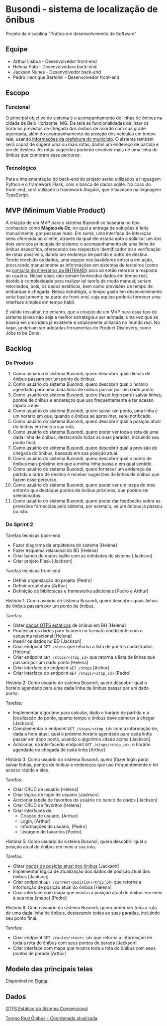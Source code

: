# Busondi - sistema de localização de ônibus
Projeto da disciplina "Prática em desenvolvimento de Software"

## Equipe
- Arthur Lisboa - Desenvolvedor front-end
- Helena Pato - Desenvolvedora back-end
- Jackson Nunes - Desenvolvedor back-end
- Pedro Henrique Bertolini - Desenvolvedor front-end

## Escopo

### Funcional

O principal objetivo do sistema é o acompanhamento de linhas de ônibus na cidade de Belo Horizonte, MG. Ele terá as funcionalidades de listar os horários previstos de chegada dos ônibus de acordo com sua grade agendada, além do acompanhamento da posição dos veículos em tempo real, usando [informações da  prefeitura do município](https://dados.pbh.gov.br/dataset/tempo_real_onibus_-_coordenada/resource/d7ce6e9b-343f-4e83-8b46-68fa90a12d59?inner_span=True). O sistema também será capaz de sugerir uma ou mais rotas, dados um endereço de partida e um de destino. As rotas sugeridas poderão envolver mais de uma linha de ônibus que cumpram esse percurso.

### Tecnológico
Para a implementação do back-end do projeto serão utilizados a linguagem Python e o framework Flask, com o banco de dados sqlite. No caso do front-end, será utilizado o framework Angular, que é baseado na linguagem TypeScript.

## MVP (Minimum Viable Product)

A criação de um MVP para o sistema Busondi se basearia no tipo conhecido como **Mágico de Oz**, no qual a entrega de soluções é feita manualmente, por pessoas reais. Em suma, uma interface de interação seria oferecida ao cliente, através da qual ele estaria apto a solicitar um dos dois serviços principais do sistema: o acompanhamento de uma linha de ônibus específica, oferecendo seu respectivo identificador ou a verificação de rotas possíveis, dando um endereço de partida e outro de destino. Tendo recebido os dados, uma equipe nos bastidores entraria em ação, procurando manualmente as informações em sistemas de terceiros (como na [consulta de itinerários da BHTRANS](https://prefeitura.pbh.gov.br/bhtrans/informacoes/transportes/onibus/consulta-itinerarios)) para só então retornar a resposta ao usuário. Nesse caso, não seriam fornecidos dados em tempo real, devido à complexidade para realizar tal tarefa de modo manual; seriam retornados, pois, os dados estáticos, bem como previsões de tempo de embarque e chegada. Nessa estratégia, o tempo gasto em desenvolvimento seria basicamente na parte de front-end, cuja equipe poderia fornecer uma interface simples em tempo hábil. 

É válido ressaltar, no entanto, que a criação de um MVP para esse tipo de sistema talvez não seja a melhor estratégia a ser adotada, uma vez que se baseia em uma ideia já existente e amplamente utilizada no mundo real. No lugar, poderiam ser adotadas ferramentas de Product Discovery, como Jobs to be Done.

## Backlog

### Do Produto

1. Como usuário do sistema Busondi, quero descobrir quais linhas de ônibus passam por um ponto de ônibus.
2. Como usuário do sistema Busondi, quero descobrir qual o horário agendado para uma dada linha de ônibus passar por um dado ponto.
3. Como usuário do sistema Busondi, quero (fazer login para) salvar linhas, pontos de ônibus e endereços que uso frequentemente e ter acesso rápido a eles.
4. Como usuário do sistema Busondi, quero salvar um ponto, uma linha e um horário em que, quando o ônibus se aproximar, serei notificado.
5. Como usuário do sistema Busondi, quero descobrir qual a posição atual do ônibus em meio a sua rota.
6. Como usuário do sistema Busondi, quero poder ver toda a rota de uma dada linha de ônibus, destacando todas as suas paradas, incluindo seu ponto final.
7. Como usuário do sistema Busondi, quero descobrir qual a previsão de chegada do ônibus, baseada em sua posição atual.
8. Como usuário do sistema Busondi, quero descobrir qual o ponto de ônibus mais próximo em que a minha linha passa e em qual sentido.
9. Como usuário do sistema Busondi, quero fornecer um endereço de partida e outro de destino e receber sugestões de linhas de ônibus que fazem esse percurso.
10. Como usuário do sistema Busondi, quero poder ver um mapa do meu entorno que destaque pontos de ônibus próximos, que podem ser selecionados.
11. Como usuário do sistema Busondi, quero poder dar feedbacks sobre as previsões fornecidas pelo sistema, por exemplo, se um ônibus já passou ou não.

### Do Sprint 2

Tarefas técnicas back-end
  - Fazer diagrama da arquitetura do sistema [Helena]
  - Fazer esquema relacional do BD [Helena]
  - Criar banco de dados sqlite com as entidades do sistema [Jackson]
  - Criar projeto Flask [Jackson]

Tarefas técnicas front-end
  - Definir organização do projeto [Pedro]
  - Definir arquitetura [Arthur]
  - Definição de bibliotecas e frameworks adicionais [Pedro e Arthur]

História 1: Como usuário do sistema Busondi, quero descobrir quais linhas de ônibus passam por um ponto de ônibus.

Tarefas:
  - Obter [dados GTFS estáticos](https://dados.pbh.gov.br/dataset/gtfs-estatico-do-sistema-convencional) de ônibus em BH [Helena]
  - Processar os dados para ficarem no formato condizente com o esquema relacional [Helena]
  - Inserir os dados no BD [Jackson]
  - Criar endpoint `GET /stops` que retorna a lista de pontos cadastrados [Helena]
  - Criar endpoint `GET /stops/<stop_id>` que retorna a lista de linhas que passam por um dado ponto [Helena]
  - Criar interface do endpoint `GET /stops` [Arthur]
  - Criar interface do endpoint `GET /stops/<stop_id>` [Pedro]

História 2: Como usuário do sistema Busondi, quero descobrir qual o horário agendado para uma dada linha de ônibus passar por um dado ponto.

Tarefas:
  - Implementar algoritmo para calcular, dado o horário de partida e a localização do ponto, quanto tempo o ônibus deve demorar a chegar [Jackson]
  - Complementar o endpoint `GET /stops/<stop_id>` com a informação de, dada a hora atual, qual o próximo horário agendado para cada linha passar em dado ponto, usando o algoritmo citado acima [Jackson]
  - Adicionar, na interfacedo endpoint `GET /stops/<stop_id>`, o horário agendado de chegada de cada linha [Arthur]

História 3: Como usuário do sistema Busondi, quero (fazer login para) salvar linhas, pontos de ônibus e endereços que uso frequentemente e ter acesso rápido a eles.

Tarefas:
  - Criar CRUD de usuário [Helena]
  - Criar lógica de login de usuário [Jackson]
  - Adicionar tabela de favoritos do usuário no banco de dados [Jackson]
  - Criar CRUD de favoritos [Helena]
  - Criar interfaces de:
    * Criação de usuário, [Arthur]
    * Login, [Arthur]
    * Informações do usuário, [Pedro]
    * Listagem de favoritos [Pedro]

História 5: Como usuário do sistema Busondi, quero descobrir qual a posição atual do ônibus em meio a sua rota.

Tarefas:
  - Obter [dados de posição atual dos ônibus](https://dados.pbh.gov.br/dataset/tempo_real_onibus_-_coordenada) [Jackson]
  - Implementar lógica de atualização dos dados de posição atual dos ônibus [Jackson]
  - Criar endpoint `GET /current-position/<trip_id>` que retorna a informação de posição atual do ônibus [Helena]
  - Criar interface com mapa que mostra a posição atual do ônibus em meio à sua rota (shape) [Pedro]

História 6: Como usuário do sistema Busondi, quero poder ver toda a rota de uma dada linha de ônibus, destacando todas as suas paradas, incluindo seu ponto final.

Tarefas: 
   - Criar endpoint `GET /routes/<route_id>` que retorna a informação de toda a rota do ônibus com seus pontos de parada [Jackson]
   - Criar interface com mapa que mostra toda a rota do ônibus com seus pontos de parada [Arthur]

## Modelo das principais telas

Disponível no [Figma](https://www.figma.com/file/hSx4UFs5TYbPq3AHop0nI1/Clickons?node-id=243%3A471).

## Dados

[GTFS Estático do Sistema Convencional](https://dados.pbh.gov.br/dataset/gtfs-estatico-do-sistema-convencional)

[Tempo Real Ônibus - Coordenada atualizada](https://dados.pbh.gov.br/dataset/tempo_real_onibus_-_coordenada)
